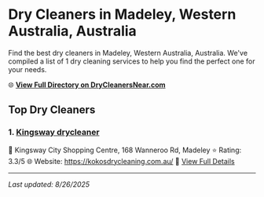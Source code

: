# Dry Cleaners in Madeley, Western Australia, Australia

Find the best dry cleaners in Madeley, Western Australia, Australia. We've compiled a list of 1 dry cleaning services to help you find the perfect one for your needs.

🌐 **[View Full Directory on DryCleanersNear.com](https://drycleanersnear.com/city/Australia/Western%20Australia/Madeley)**

## Top Dry Cleaners

### 1. [Kingsway drycleaner](https://drycleanersnear.com/dryCleaner/68ad16a91d9ee695c92532ac/kingsway-drycleaner)
📍 Kingsway City Shopping Centre, 168 Wanneroo Rd, Madeley
⭐ Rating: 3.3/5
🌐 Website: https://kokosdrycleaning.com.au/
🔗 [View Full Details](https://drycleanersnear.com/dryCleaner/68ad16a91d9ee695c92532ac/kingsway-drycleaner)


---

*Last updated: 8/26/2025*
